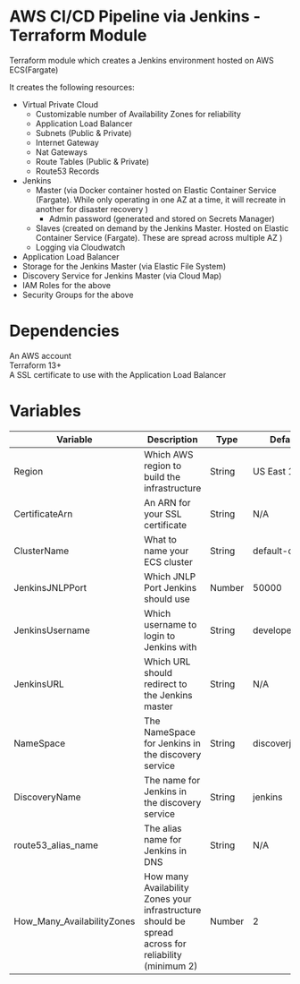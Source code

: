 # AWS CI/CD Pipeline via Jenkins - Terraform Module

Terraform module which creates a Jenkins environment hosted on AWS ECS(Fargate)

It creates the following resources:
* Virtual Private Cloud
  * Customizable number of Availability Zones for reliability
  * Application Load Balancer
  * Subnets (Public & Private)
  * Internet Gateway
  * Nat Gateways
  * Route Tables (Public & Private)
  * Route53 Records
* Jenkins
  * Master (via Docker container hosted on Elastic Container Service (Fargate). While only operating in one AZ at a time, it will recreate in another for disaster recovery )
    * Admin password (generated and stored on Secrets Manager)
  * Slaves (created on demand by the Jenkins Master. Hosted on Elastic Container Service (Fargate). These are spread across multiple AZ )
  * Logging via Cloudwatch
* Application Load Balancer
* Storage for the Jenkins Master (via Elastic File System)
* Discovery Service for Jenkins Master (via Cloud Map)
* IAM Roles for the above
* Security Groups for the above



# Dependencies
An AWS account  
Terraform 13+  
A SSL certificate to use with the Application Load Balancer


# Variables
| Variable  | Description | Type | Default | Required |
| --- | --- | --- | --- | --- |
| Region  | Which AWS region to build the infrastructure | String | US East 1 | No |
| CertificateArn | An ARN for your SSL certificate | String | N/A | Yes | 
| ClusterName | What to name your ECS cluster | String | default-cluster | No |
| JenkinsJNLPPort | Which JNLP Port Jenkins should use | Number | 50000 | No |
| JenkinsUsername | Which username to login to Jenkins with | String | developer | No |
| JenkinsURL | Which URL should redirect to the Jenkins master | String | N/A | Yes |
| NameSpace | The NameSpace for Jenkins in the discovery service | String | discoverjenkins | No |
| DiscoveryName | The name for Jenkins in the discovery service | String | jenkins | No |
| route53_alias_name | The alias name for Jenkins in DNS | String | N/A | Yes |
| How_Many_AvailabilityZones | How many Availability Zones your infrastructure should be spread across for reliability (minimum 2) | Number | 2 | No |

